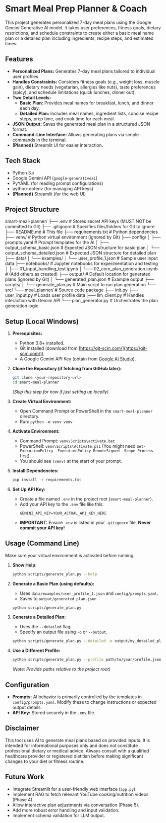 # Smart Meal Prep Planner & Coach

This project generates personalized 7-day meal plans using the Google Gemini Generative AI model. It takes user preferences, fitness goals, dietary restrictions, and schedule constraints to create either a basic meal name plan or a detailed plan including ingredients, recipe steps, and estimated times.

## Features

*   **Personalized Plans:** Generates 7-day meal plans tailored to individual user profiles.
*   **Handles Constraints:** Considers fitness goals (e.g., weight loss, muscle gain), dietary needs (vegetarian, allergies like nuts), taste preferences (spicy), and schedule limitations (quick lunches, dinner out).
*   **Two Detail Levels:**
    *   **Basic Plan:** Provides meal names for breakfast, lunch, and dinner each day.
    *   **Detailed Plan:** Includes meal names, ingredient lists, concise recipe steps, prep time, and cook time for each meal.
*   **JSON Output:** Saves the generated meal plan in a structured JSON format.
*   **Command-Line Interface:** Allows generating plans via simple commands in the terminal.
*   **(Planned)** Streamlit UI for easier interaction.

## Tech Stack

*   Python 3.x
*   Google Gemini API (`google-generativeai`)
*   PyYAML (for reading prompt configurations)
*   python-dotenv (for managing API keys)
*   **(Planned)** Streamlit (for the web UI)

## Project Structure


smart-meal-planner/
├── .env # Stores secret API keys (MUST NOT be committed to Git)
├── .gitignore # Specifies files/folders for Git to ignore
├── README.md # This file
├── requirements.txt # Python dependencies
├── venv/ # Python virtual environment (ignored by Git)
├── config/
│ ├── prompts.yaml # Prompt templates for the AI
│ ├── output_schema_basic.json # Expected JSON structure for basic plan
│ └── output_schema_detailed.json # Expected JSON structure for detailed plan
├── data/
│ └── examples/
│ └── user_profile_1.json # Sample user input data
├── notebooks/ # Jupyter notebooks for experimentation and testing
│ ├── 01_input_handling_test.ipynb
│ └── 02_core_plan_generation.ipynb # (Add others as created)
├── output/ # Default location for generated plans (ignored by Git)
│ └── generated_plan.json # Example output
├── scripts/
│ └── generate_plan.py # Main script to run plan generation
└── src/
└── meal_planner/ # Source code package
├── init.py
├── user_input.py # Loads user profile data
├── llm_client.py # Handles interaction with Gemini API
└── plan_generator.py # Orchestrates the plan generation logic





## Setup (Local Windows)

1.  **Prerequisites:**
    *   Python 3.8+ installed.
    *   Git installed (download from [https://git-scm.com/](https://git-scm.com/)).
    *   A Google Gemini API Key (obtain from [Google AI Studio](https://aistudio.google.com/)).

2.  **Clone the Repository (if fetching from GitHub later):**
    ```bash
    git clone <your-repository-url>
    cd smart-meal-planner
    ```
    *(Skip this step for now if just setting up locally)*

3.  **Create Virtual Environment:**
    *   Open Command Prompt or PowerShell in the `smart-meal-planner` directory.
    *   Run: `python -m venv venv`

4.  **Activate Environment:**
    *   Command Prompt: `venv\Scripts\activate.bat`
    *   PowerShell: `venv\Scripts\Activate.ps1` (You might need `Set-ExecutionPolicy -ExecutionPolicy RemoteSigned -Scope Process` first).
    *   You should see `(venv)` at the start of your prompt.

5.  **Install Dependencies:**
    ```bash
    pip install -r requirements.txt
    ```

6.  **Set Up API Key:**
    *   Create a file named `.env` in the project root (`smart-meal-planner`).
    *   Add your API key to the `.env` file like this:
        ```
        GEMINI_API_KEY=YOUR_ACTUAL_API_KEY_HERE
        ```
    *   **IMPORTANT:** Ensure `.env` is listed in your `.gitignore` file. **Never commit your API key!**

## Usage (Command Line)

Make sure your virtual environment is activated before running.

1.  **Show Help:**
    ```bash
    python scripts/generate_plan.py --help
    ```

2.  **Generate a Basic Plan (using defaults):**
    *   Uses `data/examples/user_profile_1.json` and `config/prompts.yaml`.
    *   Saves to `output/generated_plan.json`.
    ```bash
    python scripts/generate_plan.py
    ```

3.  **Generate a Detailed Plan:**
    *   Uses the `--detailed` flag.
    *   Specify an output file using `-o` or `--output`.
    ```bash
    python scripts/generate_plan.py --detailed -o output/my_detailed_plan.json
    ```

4.  **Use a Different Profile:**
    ```bash
    python scripts/generate_plan.py --profile path/to/your/profile.json -o output/custom_plan.json
    ```
    *(Note: Provide paths relative to the project root)*

## Configuration

*   **Prompts:** AI behavior is primarily controlled by the templates in `config/prompts.yaml`. Modify these to change instructions or expected output details.
*   **API Key:** Stored securely in the `.env` file.

## Disclaimer

This tool uses AI to generate meal plans based on provided inputs. It is intended for informational purposes only and does not constitute professional dietary or medical advice. Always consult with a qualified healthcare provider or registered dietitian before making significant changes to your diet or fitness routine.

## Future Work

*   Integrate Streamlit for a user-friendly web interface (`app.py`).
*   Implement RAG to fetch relevant YouTube cooking/nutrition videos (Phase 4).
*   Allow interactive plan adjustments via conversation (Phase 5).
*   Add more robust error handling and input validation.
*   Implement schema validation for LLM output.
